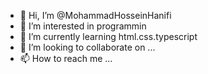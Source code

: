 - 👋 Hi, I’m @MohammadHosseinHanifi
- 👀 I’m interested in programmin
- 🌱 I’m currently learning html.css.typescript
- 💞️ I’m looking to collaborate on ...
- 📫 How to reach me ...

<!---
MohammadHosseinHanifi/MohammadHosseinHanifi is a ✨ special ✨ repository because its `README.md` (this file) appears on your GitHub profile.
You can click the Preview link to take a look at your changes.
--->
